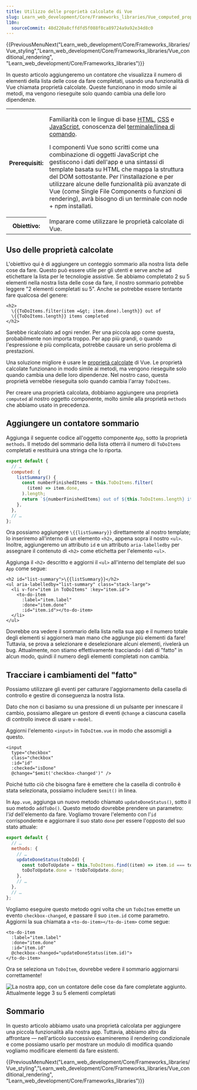 ```yaml
---
title: Utilizzo delle proprietà calcolate di Vue
slug: Learn_web_development/Core/Frameworks_libraries/Vue_computed_properties
l10n:
  sourceCommit: 48d220a8cffdfd5f088f8ca89724a9a92e34d8c0
---
```


{{PreviousMenuNext("Learn_web_development/Core/Frameworks_libraries/Vue_styling","Learn_web_development/Core/Frameworks_libraries/Vue_conditional_rendering", "Learn_web_development/Core/Frameworks_libraries")}}

In questo articolo aggiungeremo un contatore che visualizza il numero di elementi della lista delle cose da fare completati, usando una funzionalità di Vue chiamata proprietà calcolate. Queste funzionano in modo simile ai metodi, ma vengono rieseguite solo quando cambia una delle loro dipendenze.

<table>
  <tbody>
    <tr>
      <th scope="row">Prerequisiti:</th>
      <td>
        <p>
          Familiarità con le lingue di base <a href="/it/docs/Learn_web_development/Core/Structuring_content">HTML</a>,
          <a href="/it/docs/Learn_web_development/Core/Styling_basics">CSS</a> e
          <a href="/it/docs/Learn_web_development/Core/Scripting">JavaScript</a>,
          conoscenza del
          <a
            href="/it/docs/Learn_web_development/Getting_started/Environment_setup/Command_line"
            >terminale/linea di comando</a
          >.
        </p>
        <p>
          I componenti Vue sono scritti come una combinazione di oggetti JavaScript che
          gestiscono i dati dell'app e una sintassi di template basata su HTML che mappa
          la struttura del DOM sottostante. Per l'installazione e per utilizzare alcune delle
          funzionalità più avanzate di Vue (come Single File Components o funzioni di rendering),
          avrà bisogno di un terminale con node + npm installati.
        </p>
      </td>
    </tr>
    <tr>
      <th scope="row">Obiettivo:</th>
      <td>Imparare come utilizzare le proprietà calcolate di Vue.</td>
    </tr>
  </tbody>
</table>

## Uso delle proprietà calcolate

L'obiettivo qui è di aggiungere un conteggio sommario alla nostra lista delle cose da fare. Questo può essere utile per gli utenti e serve anche ad etichettare la lista per le tecnologie assistive. Se abbiamo completato 2 su 5 elementi nella nostra lista delle cose da fare, il nostro sommario potrebbe leggere "2 elementi completati su 5". Anche se potrebbe essere tentante fare qualcosa del genere:

```vue
<h2>
  \{{ToDoItems.filter(item =&gt; item.done).length}} out of
  \{{ToDoItems.length}} items completed
</h2>
```

Sarebbe ricalcolato ad ogni render. Per una piccola app come questa, probabilmente non importa troppo. Per app più grandi, o quando l'espressione è più complicata, potrebbe causare un serio problema di prestazioni.

Una soluzione migliore è usare le [proprietà calcolate](https://vuejs.org/guide/essentials/computed.html) di Vue. Le proprietà calcolate funzionano in modo simile ai metodi, ma vengono rieseguite solo quando cambia una delle loro dipendenze. Nel nostro caso, questa proprietà verrebbe rieseguita solo quando cambia l'array `ToDoItems`.

Per creare una proprietà calcolata, dobbiamo aggiungere una proprietà `computed` al nostro oggetto componente, molto simile alla proprietà `methods` che abbiamo usato in precedenza.

## Aggiungere un contatore sommario

Aggiunga il seguente codice all'oggetto componente `App`, sotto la proprietà `methods`. Il metodo del sommario della lista otterrà il numero di `ToDoItems` completati e restituirà una stringa che lo riporta.

```js
export default {
  // …
  computed: {
    listSummary() {
      const numberFinishedItems = this.ToDoItems.filter(
        (item) => item.done,
      ).length;
      return `${numberFinishedItems} out of ${this.ToDoItems.length} items completed`;
    },
  },
  // …
};
```

Ora possiamo aggiungere `\{{listSummary}}` direttamente al nostro template; lo inseriremo all'interno di un elemento `<h2>`, appena sopra il nostro `<ul>`. Inoltre, aggiungeremo un attributo `id` e un attributo `aria-labelledby` per assegnare il contenuto di `<h2>` come etichetta per l'elemento `<ul>`.

Aggiunga il `<h2>` descritto e aggiorni il `<ul>` all'interno del template del suo `App` come segue:

```vue
<h2 id="list-summary">\{{listSummary}}</h2>
<ul aria-labelledby="list-summary" class="stack-large">
  <li v-for="item in ToDoItems" :key="item.id">
    <to-do-item
      :label="item.label"
      :done="item.done"
      :id="item.id"></to-do-item>
  </li>
</ul>
```

Dovrebbe ora vedere il sommario della lista nella sua app e il numero totale degli elementi si aggiornerà man mano che aggiunge più elementi da fare! Tuttavia, se prova a selezionare e deselezionare alcuni elementi, rivelerà un bug. Attualmente, non stiamo effettivamente tracciando i dati di "fatto" in alcun modo, quindi il numero degli elementi completati non cambia.

## Tracciare i cambiamenti del "fatto"

Possiamo utilizzare gli eventi per catturare l'aggiornamento della casella di controllo e gestire di conseguenza la nostra lista.

Dato che non ci basiamo su una pressione di un pulsante per innescare il cambio, possiamo allegare un gestore di eventi `@change` a ciascuna casella di controllo invece di usare `v-model`.

Aggiorni l'elemento `<input>` in `ToDoItem.vue` in modo che assomigli a questo.

```vue
<input
  type="checkbox"
  class="checkbox"
  :id="id"
  :checked="isDone"
  @change="$emit('checkbox-changed')" />
```

Poiché tutto ciò che bisogna fare è emettere che la casella di controllo è stata selezionata, possiamo includere `$emit()` in linea.

In `App.vue`, aggiunga un nuovo metodo chiamato `updateDoneStatus()`, sotto il suo metodo `addToDo()`. Questo metodo dovrebbe prendere un parametro: l'_id_ dell'elemento da fare. Vogliamo trovare l'elemento con l'`id` corrispondente e aggiornare il suo stato `done` per essere l'opposto del suo stato attuale:

```js
export default {
  // …
  methods: {
    // …
    updateDoneStatus(toDoId) {
      const toDoToUpdate = this.ToDoItems.find((item) => item.id === toDoId);
      toDoToUpdate.done = !toDoToUpdate.done;
    },
    // …
  },
  // …
};
```

Vogliamo eseguire questo metodo ogni volta che un `ToDoItem` emette un evento `checkbox-changed`, e passare il suo `item.id` come parametro. Aggiorni la sua chiamata a `<to-do-item></to-do-item>` come segue:

```vue
<to-do-item
  :label="item.label"
  :done="item.done"
  :id="item.id"
  @checkbox-changed="updateDoneStatus(item.id)">
</to-do-item>
```

Ora se seleziona un `ToDoItem`, dovrebbe vedere il sommario aggiornarsi correttamente!

![La nostra app, con un contatore delle cose da fare completate aggiunto. Attualmente legge 3 su 5 elementi completati](todo-counter.png)

## Sommario

In questo articolo abbiamo usato una proprietà calcolata per aggiungere una piccola funzionalità alla nostra app. Tuttavia, abbiamo altro da affrontare — nell'articolo successivo esamineremo il rendering condizionale e come possiamo usarlo per mostrare un modulo di modifica quando vogliamo modificare elementi da fare esistenti.

{{PreviousMenuNext("Learn_web_development/Core/Frameworks_libraries/Vue_styling","Learn_web_development/Core/Frameworks_libraries/Vue_conditional_rendering", "Learn_web_development/Core/Frameworks_libraries")}}
